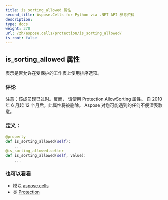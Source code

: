 ```yaml
---
title: is_sorting_allowed 属性
second_title: Aspose.Cells for Python via .NET API 参考资料
description:
type: docs
weight: 370
url: /zh/aspose.cells/protection/is_sorting_allowed/
is_root: false
---
```

## is_sorting_allowed 属性

表示是否允许在受保护的工作表上使用排序选项。

### 评论

注意：该成员现已过时。反而，
请使用 Protection.AllowSorting 属性。
自 2010 年 6 月起 12 个月后，此属性将被删除。
Aspose 对您可能遇到的任何不便深表歉意。
### 定义：
```python
@property
def is_sorting_allowed(self):
    ...
@is_sorting_allowed.setter
def is_sorting_allowed(self, value):
    ...
```

### 也可以看看
* 模块 [aspose.cells](../../)
* 类 [Protection](/cells/python-net/zh/aspose.cells/protection)
